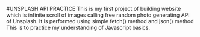 #UNSPLASH API PRACTICE
This is my first project of building website which is infinite scroll of images calling free random photo generating API of Unsplash.
It is performed using simple fetch() method and json() method 
This is to practice my understanding of Javascript basics.
